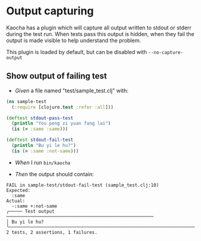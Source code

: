 # Output capturing

Kaocha has a plugin which will capture all output written to stdout or stderr
  during the test run. When tests pass this output is hidden, when they fail the
  output is made visible to help understand the problem.

  This plugin is loaded by default, but can be disabled with `--no-capture-output`

## Show output of failing test

- <em>Given </em> a file named "test/sample_test.clj" with:

``` clojure
(ns sample-test
  (:require [clojure.test :refer :all]))

(deftest stdout-pass-test
  (println "You peng zi yuan fang lai")
  (is (= :same :same)))

(deftest stdout-fail-test
  (println "Bu yi le hu?")
  (is (= :same :not-same)))
```


- <em>When </em> I run `bin/kaocha`

- <em>Then </em> the output should contain:

``` nil
FAIL in sample-test/stdout-fail-test (sample_test.clj:10)
Expected:
  :same
Actual:
  -:same +:not-same
╭───── Test output ───────────────────────────────────────────────────────
│ Bu yi le hu?
╰─────────────────────────────────────────────────────────────────────────
2 tests, 2 assertions, 1 failures.
```



